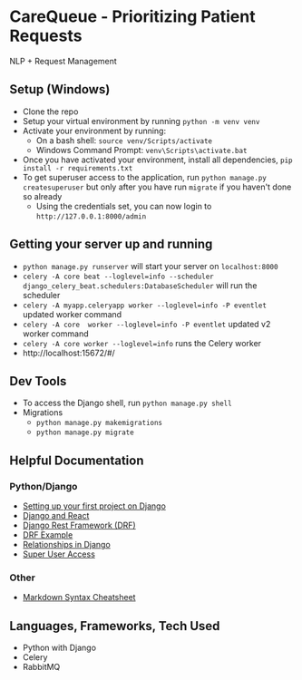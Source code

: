 # CareQueue - Prioritizing Patient Requests

NLP + Request Management

## Setup (Windows)
- Clone the repo
- Setup your virtual environment by running `python -m venv venv`
- Activate your environment by running: 
    - On a bash shell: `source venv/Scripts/activate`
    - Windows Command Prompt: `venv\Scripts\activate.bat`
- Once you have activated your environment, install all dependencies, `pip install -r requirements.txt`
- To get superuser access to the application, run `python manage.py createsuperuser` but only after you have run `migrate` if you haven't done so already
    - Using the credentials set, you can now login to `http://127.0.0.1:8000/admin` 

## Getting your server up and running
- `python manage.py runserver` will start your server on `localhost:8000`
- `celery -A core beat --loglevel=info --scheduler django_celery_beat.schedulers:DatabaseScheduler` will run the scheduler
- `celery -A myapp.celeryapp worker --loglevel=info -P eventlet` updated worker command
- `celery -A core  worker --loglevel=info -P eventlet` updated v2 worker command
- `celery -A core worker --loglevel=info` runs the Celery worker
- http://localhost:15672/#/

## Dev Tools
- To access the Django shell, run `python manage.py shell`
- Migrations
    - `python manage.py makemigrations`
    - `python manage.py migrate`

## Helpful Documentation
### Python/Django
- [Setting up your first project on Django](https://realpython.com/get-started-with-django-1/#what-youre-going-to-build)
- [Django and React](https://www.digitalocean.com/community/tutorials/build-a-to-do-application-using-django-and-react)
- [Django Rest Framework (DRF)](https://www.django-rest-framework.org/#example)
- [DRF Example](https://www.geeksforgeeks.org/django-rest-api-crud-with-drf/)
- [Relationships in Django](https://www.webforefront.com/django/setuprelationshipsdjangomodels.html#:~:text=Many%20to%20many%20relationships%20in,belong%20to%20many%20Store%20records.)
- [Super User Access](https://codinggear.blog/how-to-create-superuser-in-django/#:~:text=The%20easiest%20and%20most%20popular,email%2C%20and%20finally%20your%20password.)
### Other
- [Markdown Syntax Cheatsheet](https://www.markdownguide.org/cheat-sheet/)

## Languages, Frameworks, Tech Used
- Python with Django
- Celery
- RabbitMQ
